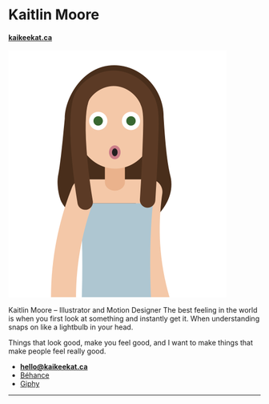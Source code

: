 # Kaitlin Moore

#### [kaikeekat.ca](http://kaikeekat.ca)

![It's Kait](images/characterme-01.svg)

Kaitlin Moore – Illustrator and Motion Designer
The best feeling in the world is when you first look at something and instantly get it. When understanding snaps on like a lightbulb in your head.

Things that look good, make you feel good, and I want to make things that make people feel really good.


- **[hello@kaikeekat.ca](mailto:hello@kaikeekat.ca)**
- [Béhance](https://www.behance.net/kaikeekat)
- [Giphy](https://giphy.com/channel/kaikeekat)

---
